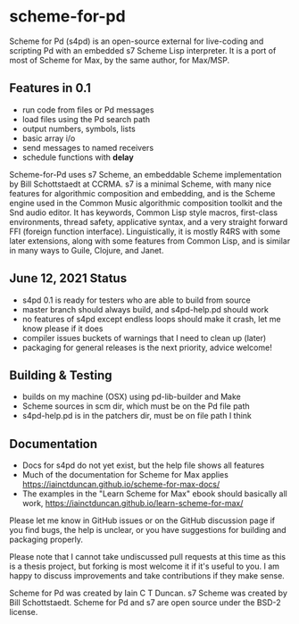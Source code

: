 # scheme-for-pd
Scheme for Pd (s4pd) is an open-source external for live-coding and scripting Pd 
with an embedded s7 Scheme Lisp interpreter. It is a port of most of
Scheme for Max, by the same author, for Max/MSP.

## Features in 0.1
* run code from files or Pd messages
* load files using the Pd search path
* output numbers, symbols, lists
* basic array i/o
* send messages to named receivers
* schedule functions with **delay**

Scheme-for-Pd uses s7 Scheme, an embeddable Scheme implementation by Bill Schottstaedt at CCRMA. 
s7 is a minimal Scheme, with many nice features for algorithmic composition and embedding, 
and is the Scheme engine used in the Common Music algorithmic composition toolkit and the 
Snd audio editor. It has keywords, Common Lisp style macros, first-class environments, 
thread safety, applicative syntax, and a very straight forward FFI (foreign function interface).
Linguistically, it is mostly R4RS with some later extensions, along with some features 
from Common Lisp, and is similar in many ways to Guile, Clojure, and Janet.

## June 12, 2021 Status
* s4pd 0.1 is ready for testers who are able to build from source
* master branch should always build, and s4pd-help.pd should work
* no features of s4pd except endless loops should make it crash, let me
  know please if it does
* compiler issues buckets of warnings that I need to clean up (later)
* packaging for general releases is the next priority, advice welcome!

## Building & Testing
* builds on my machine (OSX) using pd-lib-builder and Make
* Scheme sources in scm dir, which must be on the Pd file path
* s4pd-help.pd is in the patchers dir, must be on file path I think

## Documentation
* Docs for s4pd do not yet exist, but the help file shows all features
* Much of the documentation for Scheme for Max applies 
  https://iainctduncan.github.io/scheme-for-max-docs/
* The examples in the "Learn Scheme for Max" ebook should basically all work,
  https://iainctduncan.github.io/learn-scheme-for-max/

Please let me know in GitHub issues or on the GitHub discussion page if
you find bugs, the help is unclear, or you have suggestions for building 
and packaging properly.

Please note that I cannot take undiscussed pull requests at this time as this is a
thesis project, but forking is most welcome it if it's useful to you.
I am happy to discuss improvements and take contributions if they make sense. 

Scheme for Pd was created by Iain C T Duncan.
s7 Scheme was created by Bill Schottstaedt.
Scheme for Pd and s7 are open source under the BSD-2 license.
